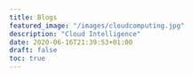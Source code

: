 ```yaml
---
title: Blogs
featured_image: "/images/cloudcomputing.jpg"
description: "Cloud Intelligence"
date: 2020-06-16T21:39:53+01:00
draft: false
toc: true
---
```


<!-- Articles and blogs sharing our experiences in the world of Cloud Computing -->
